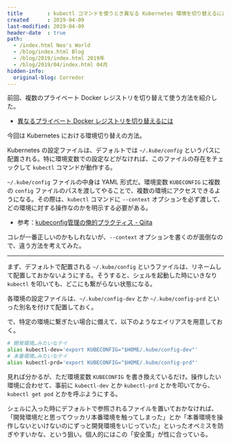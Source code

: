 ```yaml
---
title        : kubectl コマンドを使うとき異なる Kubernetes 環境を切り替えるには
created      : 2019-04-09
last-modified: 2019-04-09
header-date  : true
path:
  - /index.html Neo's World
  - /blog/index.html Blog
  - /blog/2019/index.html 2019年
  - /blog/2019/04/index.html 04月
hidden-info:
  original-blog: Corredor
---
```


前回、複数のプライベート Docker レジストリを切り替えて使う方法を紹介した。

- [異なるプライベート Docker レジストリを切り替えるには](/blog/2019/04/08-02.html)

今回は Kubernetes における環境切り替えの方法。

Kubernetes の設定ファイルは、デフォルトでは *`~/.kube/config`* というパスに配置される。特に環境変数での設定などがなければ、このファイルの存在をチェックして `kubectl` コマンドが動作する。

`~/.kube/config` ファイルの中身は YAML 形式だ。環境変数 `KUBECONFIG` に複数の `config` ファイルのパスを渡してやることで、複数の環境にアクセスできるようになる。その際は、`kubectl` コマンドに `--context` オプションを必ず渡して、どの環境に対する操作なのかを明示する必要がある。

- 参考：[kubeconfig管理の俺的プラクティス - Qiita](https://qiita.com/44nobu/items/03a30b7fbe1a68658b91)

コレが一番正しいのかもしれないが、`--context` オプションを書くのが面倒なので、違う方法を考えてみた。

---

まず、デフォルトで配置される `~/.kube/config` というファイルは、リネームして配置しておかないようにする。そうすると、シェルを起動した時にいきなり `kubectl` を叩いても、どこにも繋がらない状態になる。

各環境の設定ファイルは、`~/.kube/config-dev` とか `~/.kube/config-prd` といった別名を付けて配置しておく。

で、特定の環境に繋ぎたい場合に備えて、以下のようなエイリアスを用意しておく。

```bash
# 開発環境…みたいなテイ
alias kubectl-dev='export KUBECONFIG="$HOME/.kube/config-dev"'
# 本番環境…みたいなテイ
alias kubectl-prd='export KUBECONFIG="$HOME/.kube/config-prd"'
```

見れば分かるが、ただ環境変数 `KUBECONFIG` を書き換えているだけ。操作したい環境に合わせて、事前に `kubectl-dev` とか `kubectl-prd` とかを叩いてから、`kubectl get pod` とかを呼ぶようにする。

シェルに入った時にデフォルトで参照されるファイルを置いておかなければ、「開発環境だと思ってウッカリ本番環境を触ってしまった」とか「本番環境を操作しないといけないのにずっと開発環境をいじっていた」といったオペミスを防ぎやすいかな、という狙い。個人的にはこの「安全策」が性に合っている。
